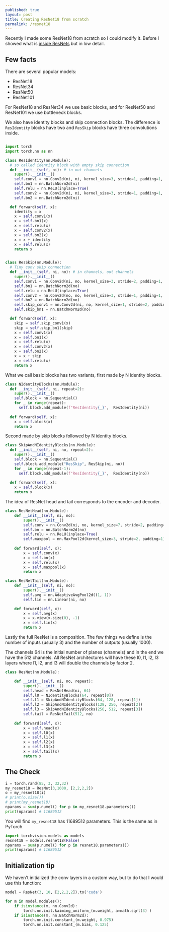 ```yaml
---
published: true
layout: post
title: Creating ResNet18 from scratch
permalink: /resnet18
---
```


Recently I made some ResNet18 from scratch so I could modify it. Before I showed what is [inside ResNets](https://dejanbatanjac.github.io/2019/09/17/Resnet-inside.html) but in low detail.

## Few facts

There are several popular models: 
* ResNet18
* ResNet34
* ResNet50
* ResNet101

For ResNet18 and ResNet34 we use basic blocks, and for ResNet50 and ResNet101 we use bottleneck blocks.


We also have identity blocks and skip connection blocks. The difference is `ResIdentity` blocks have two and `ResSkip` blocks have three convolutions inside.

```python

import torch
import torch.nn as nn

class ResIdentity(nn.Module):
  # so called identity block with empty skip connection
  def __init__(self, ni): # in out channels
    super().__init__() 
    self.conv1 = nn.Conv2d(ni, ni, kernel_size=3, stride=1, padding=1, bias=False) 
    self.bn1 = nn.BatchNorm2d(ni)    
    self.relu = nn.ReLU(inplace=True)
    self.conv2 = nn.Conv2d(ni, ni, kernel_size=3, stride=1, padding=1, bias=False)
    self.bn2 = nn.BatchNorm2d(ni)    

  def forward(self, x):
    identity = x
    x = self.conv1(x)
    x = self.bn1(x)
    x = self.relu(x)
    x = self.conv2(x)
    x = self.bn2(x)
    x = x + identity
    x = self.relu(x)
    return x 


class ResSkip(nn.Module):
  # Tiny conv skip connection
  def __init__(self, ni, no): # in channels, out channels
    super().__init__() 
    self.conv1 = nn.Conv2d(ni, no, kernel_size=3, stride=2, padding=1, bias=False) 
    self.bn1 = nn.BatchNorm2d(no)    
    self.relu = nn.ReLU(inplace=True)
    self.conv2 = nn.Conv2d(no, no, kernel_size=3, stride=1, padding=1, bias=False)
    self.bn2 = nn.BatchNorm2d(no)    
    self.skip_conv1 = nn.Conv2d(ni, no, kernel_size=1, stride=2, padding=0, bias=False) 
    self.skip_bn1 = nn.BatchNorm2d(no)

  def forward(self, x):
    skip = self.skip_conv1(x)
    skip = self.skip_bn1(skip)
    x = self.conv1(x)
    x = self.bn1(x)
    x = self.relu(x)
    x = self.conv2(x)
    x = self.bn2(x)
    x = x + skip
    x = self.relu(x)
    return x

```

What we call basic blocks has two variants, first made by N identity blocks.

```python
class NIdentityBlocks(nn.Module):  
  def __init__(self, ni, repeat=2): 
    super().__init__()       
    self.block = nn.Sequential()
    for _ in range(repeat):
      self.block.add_module(f"ResIdentity{_}",  ResIdentity(ni))
    
  def forward(self, x):    
    x = self.block(x)    
    return x
```

Second made by skip blocks followed by N identity blocks.

```python
class SkipAndNIdentityBlocks(nn.Module):  
  def __init__(self, ni, no, repeat=2): 
    super().__init__()        
    self.block = nn.Sequential()
    self.block.add_module("ResSkip", ResSkip(ni, no))
    for _ in range(repeat-1):
      self.block.add_module(f"ResIdentity{_}",  ResIdentity(no))
    
  def forward(self, x):
    x = self.block(x)
    return x

```

The idea of ResNet head and tail corresponds to the encoder and decoder.
```python
class ResNetHead(nn.Module):
    def __init__(self, ni, no):
        super().__init__()        
        self.conv = nn.Conv2d(ni, no, kernel_size=7, stride=2, padding=3, bias=False)
        self.bn = nn.BatchNorm2d(no)
        self.relu = nn.ReLU(inplace=True)
        self.maxpool = nn.MaxPool2d(kernel_size=3, stride=2, padding=1)
    
    def forward(self, x):
        x = self.conv(x)
        x = self.bn(x)
        x = self.relu(x)
        x = self.maxpool(x)
        return x

class ResNetTail(nn.Module):
    def __init__(self, ni, no):
        super().__init__()
        self.avg = nn.AdaptiveAvgPool2d((1, 1))
        self.lin = nn.Linear(ni, no)

    def forward(self, x):
        x = self.avg(x)
        x = x.view(x.size(0), -1)
        x = self.lin(x)
        return x
```

Lastly the full ResNet is a composition. The few things we define is the number of inputs (usually 3) and the number of outputs (usually 1000).

The channels 64 is the initial number of planes (channels) and in the end we have the 512 channels. All ResNet architectures will have these l0, l1, l2, l3 layers where l1, l2, and l3 will double the channels by factor 2.

```python
class ResNet(nn.Module):

    def __init__(self, ni, no, repeat):
        super().__init__()
        self.head = ResNetHead(ni, 64)
        self.l0 = NIdentityBlocks(64, repeat[0])
        self.l1 = SkipAndNIdentityBlocks(64, 128, repeat[1])
        self.l2 = SkipAndNIdentityBlocks(128, 256, repeat[2])
        self.l3 = SkipAndNIdentityBlocks(256, 512, repeat[3])
        self.tail = ResNetTail(512, no)
        
    def forward(self, x):
        x = self.head(x)
        x = self.l0(x)
        x = self.l1(x)
        x = self.l2(x)
        x = self.l3(x)
        x = self.tail(x)
        return x
```

## The Check

```python
i = torch.rand(85, 3, 32,32)
my_resnet18 = ResNet(3,1000, [2,2,2,2])
o = my_resnet18(i)
# print(o.size())  
# print(my_resnet18)
nparams = sum(p.numel() for p in my_resnet18.parameters())
print(nparams) # 11689512
```

You will find `my_resnet18` has 11689512 parameters.
This is the same as in PyTorch.

```python
import torchvision.models as models
resnet18 = models.resnet18(False)
nparams = sum(p.numel() for p in resnet18.parameters())
print(nparams) # 11689512
```


## Initialization tip

We haven't initialized the conv layers in a custom way, but to do that I would use this function:

```python
model = ResNet(3, 10, [2,2,2,2]).to('cuda')

for m in model.modules():
    if isinstance(m, nn.Conv2d):
        torch.nn.init.kaiming_uniform_(m.weight, a=math.sqrt(3) )
    if isinstance(m, nn.BatchNorm2d):
        torch.nn.init.constant_(m.weight, 0.975)
        torch.nn.init.constant_(m.bias, 0.125)
```
